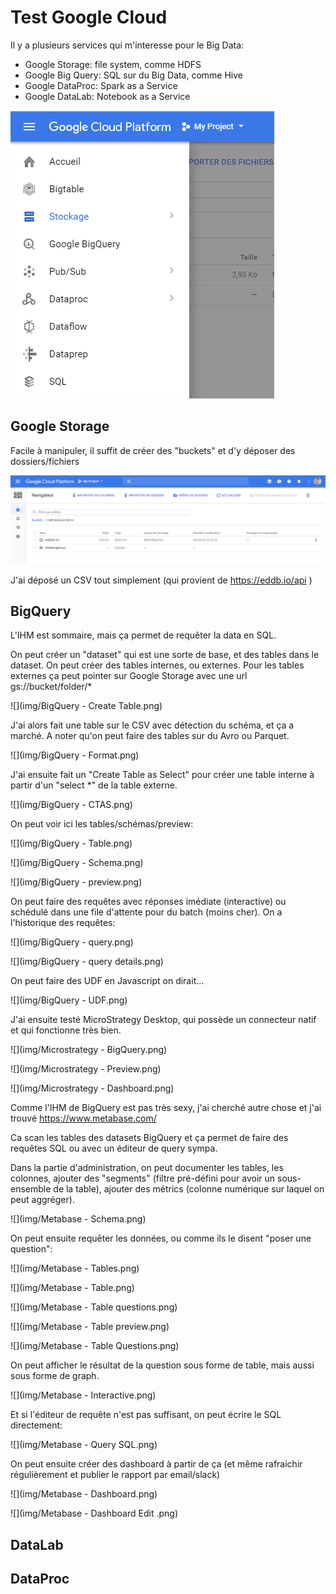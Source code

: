 # Test Google Cloud

Il y a plusieurs services qui m'interesse pour le Big Data:

* Google Storage: file system, comme HDFS
* Google Big Query: SQL sur du Big Data, comme Hive
* Google DataProc: Spark as a Service
* Google DataLab: Notebook as a Service

![](img/Menu.png)


## Google Storage

Facile à manipuler, il suffit de créer des "buckets" et d'y déposer des dossiers/fichiers

![](img/Buckets.png)

J'ai déposé un CSV tout simplement (qui provient de https://eddb.io/api )

## BigQuery

L'IHM est sommaire, mais ça permet de requêter la data en SQL.

On peut créer un "dataset" qui est une sorte de base, et des tables dans le dataset.
On peut créer des tables internes, ou externes. Pour les tables externes ça peut pointer sur Google Storage avec une url gs://bucket/folder/*

![](img/BigQuery - Create Table.png)

J'ai alors fait une table sur le CSV avec détection du schéma, et ça a marché.
A noter qu'on peut faire des tables sur du Avro ou Parquet.

![](img/BigQuery - Format.png)

J'ai ensuite fait un "Create Table as Select" pour créer une table interne à partir d'un "select \*" de la table externe.

![](img/BigQuery - CTAS.png)

On peut voir ici les tables/schémas/preview:

![](img/BigQuery - Table.png)

![](img/BigQuery - Schema.png)

![](img/BigQuery - preview.png)

On peut faire des requêtes avec réponses imédiate (interactive) ou schédulé dans une file d'attente pour du batch (moins cher).
On a l'historique des requêtes:

![](img/BigQuery - query.png)

![](img/BigQuery - query details.png)

On peut faire des UDF en Javascript on dirait...

![](img/BigQuery - UDF.png)

J'ai ensuite testé MicroStrategy Desktop, qui possède un connecteur natif et qui fonctionne très bien.

![](img/Microstrategy - BigQuery.png)

![](img/Microstrategy - Preview.png)

![](img/Microstrategy - Dashboard.png)

Comme l'IHM de BigQuery est pas très sexy, j'ai cherché autre chose et j'ai trouvé https://www.metabase.com/

Ca scan les tables des datasets BigQuery et ça permet de faire des requêtes SQL ou avec un éditeur de query sympa.

Dans la partie d'administration, on peut documenter les tables, les colonnes, ajouter des "segments" (filtre pré-défini pour avoir un sous-ensemble de la table), ajouter des métrics (colonne numérique sur laquel on peut aggréger).

![](img/Metabase - Schema.png)

On peut ensuite requêter les données, ou comme ils le disent "poser une question":

![](img/Metabase - Tables.png)

![](img/Metabase - Table.png)

![](img/Metabase - Table questions.png)

![](img/Metabase - Table preview.png)

![](img/Metabase - Table Questions.png)

On peut afficher le résultat de la question sous forme de table, mais aussi sous forme de graph.

![](img/Metabase - Interactive.png)

Et si l'éditeur de requête n'est pas suffisant, on peut écrire le SQL directement:

![](img/Metabase - Query SQL.png)

On peut ensuite créer des dashboard à partir de ça (et même rafraichir régulièrement et publier le rapport par email/slack)

![](img/Metabase - Dashboard.png)

![](img/Metabase - Dashboard Edit
.png)

## DataLab

## DataProc









